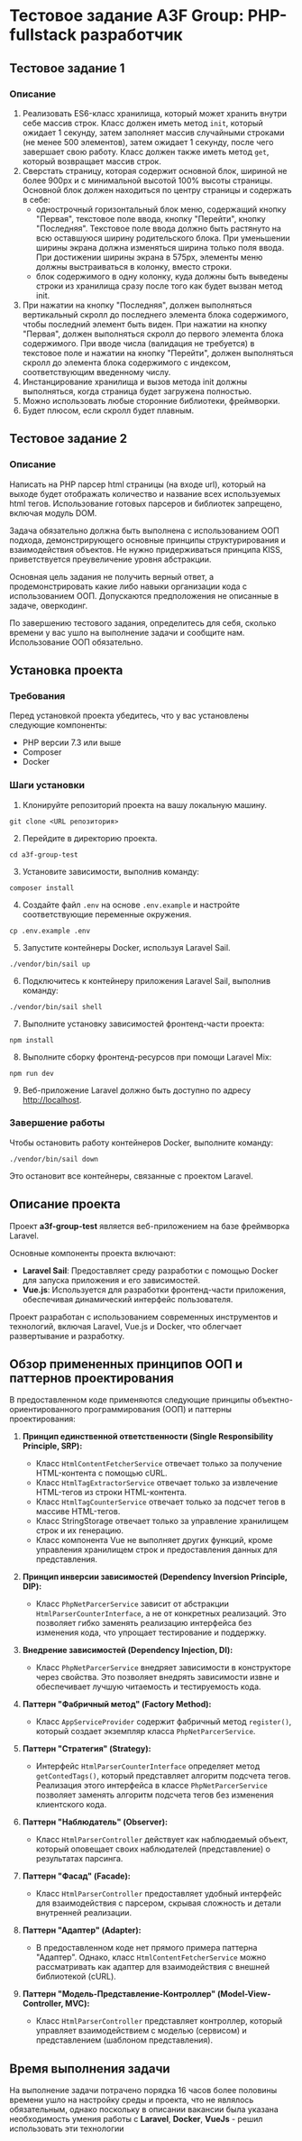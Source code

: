 # Тестовое задание A3F Group: PHP-fullstack разработчик

## Тестовое задание 1

### Описание
1. Реализовать ES6-класс хранилища, который может хранить внутри себе массив строк. Класс должен иметь метод `init`, который ожидает 1 секунду, затем заполняет массив случайными строками (не менее 500 элементов), затем ожидает 1 секунду, после чего завершает свою работу. Класс должен также иметь метод `get`, который возвращает массив строк.
2. Сверстать страницу, которая содержит основной блок, шириной не более 900px и с минимальной высотой 100% высоты страницы. Основной блок должен находиться по центру страницы и содержать в себе:
    - однострочный горизонтальный блок меню, содержащий кнопку "Первая", текстовое поле ввода, кнопку "Перейти", кнопку "Последняя". Текстовое поле ввода должно быть растянуто на всю оставшуюся ширину родительского блока. При уменьшении ширины экрана должна изменяться ширина только поля ввода. При достижении ширины экрана в 575px, элементы меню должны выстраиваться в колонку, вместо строки.
    - блок содержимого в одну колонку, куда должны быть выведены строки из хранилища сразу после того как будет вызван метод init.
3. При нажатии на кнопку "Последняя", должен выполняться вертикальный скролл до последнего элемента блока содержимого, чтобы последний элемент быть виден. При нажатии на кнопку "Первая", должен выполняться скролл до первого элемента блока содержимого. При вводе числа (валидация не требуется) в текстовое поле и нажатии на кнопку "Перейти", должен выполняться скролл до элемента блока содержимого с индексом, соответствующим введенному числу.
4. Инстанцирование хранилища и вызов метода init должны выполняться, когда страница будет загружена полностью.
5. Можно использовать любые сторонние библиотеки, фреймворки.
6. Будет плюсом, если скролл будет плавным.

## Тестовое задание 2

### Описание
Написать на PHP парсер html страницы (на входе url), который на выходе будет отображать количество и название всех используемых html тегов. Использование готовых парсеров и библиотек запрещено, включая модуль DOM.

Задача обязательно должна быть выполнена с использованием ООП подхода, демонстрирующего основные принципы структурирования и взаимодействия объектов. Не нужно придерживаться принципа KISS, приветствуется преувеличение уровня абстракции.

Основная цель задания не получить верный ответ, а продемонстрировать какие либо навыки организации кода с использованием ООП. Допускаются предположения не описанные в задаче, оверкодинг.

По завершению тестового задания, определитесь для себя, сколько времени у вас ушло на выполнение задачи и сообщите нам. Использование ООП обязательно.

## Установка проекта

### Требования
Перед установкой проекта убедитесь, что у вас установлены следующие компоненты:
- PHP версии 7.3 или выше
- Composer
- Docker

### Шаги установки

1. Клонируйте репозиторий проекта на вашу локальную машину.

```shell
git clone <URL репозитория>
```

2. Перейдите в директорию проекта.

```shell
cd a3f-group-test
```

3. Установите зависимости, выполнив команду:

```shell
composer install
```

4. Создайте файл `.env` на основе `.env.example` и настройте соответствующие переменные окружения.

```shell
cp .env.example .env
```

5. Запустите контейнеры Docker, используя Laravel Sail.

```shell
./vendor/bin/sail up
```

6. Подключитесь к контейнеру приложения Laravel Sail, выполнив команду:

```shell
./vendor/bin/sail shell
```

7. Выполните установку зависимостей фронтенд-части проекта:

```shell
npm install
```

8. Выполните сборку фронтенд-ресурсов при помощи Laravel Mix:

```shell
npm run dev
```

9. Веб-приложение Laravel должно быть доступно по адресу [http://localhost](http://localhost).

### Завершение работы

Чтобы остановить работу контейнеров Docker, выполните команду:

```shell
./vendor/bin/sail down
```

Это остановит все контейнеры, связанные с проектом Laravel.

## Описание проекта

Проект **a3f-group-test** является веб-приложением на базе фреймворка Laravel.

Основные компоненты проекта включают:
- **Laravel Sail**: Предоставляет среду разработки с помощью Docker для запуска приложения и его зависимостей.
- **Vue.js**: Используется для разработки фронтенд-части приложения, обеспечивая динамический интерфейс пользователя.

Проект разработан с использованием современных инструментов и технологий, включая Laravel, Vue.js и Docker, что облегчает развертывание и разработку.
## Обзор примененных принципов ООП и паттернов проектирования

В предоставленном коде применяются следующие принципы объектно-ориентированного программирования (ООП) и паттерны проектирования:

1. **Принцип единственной ответственности (Single Responsibility Principle, SRP):**
   - Класс `HtmlContentFetcherService` отвечает только за получение HTML-контента с помощью cURL.
   - Класс `HtmlTagExtractorService` отвечает только за извлечение HTML-тегов из строки HTML-контента.
   - Класс `HtmlTagCounterService` отвечает только за подсчет тегов в массиве HTML-тегов.
   - Класс  StringStorage отвечает только за управление хранилищем строк и их генерацию.
   - Класс  компонента Vue не выполняет других функций, кроме управления хранилищем строк и предоставления данных для представления.

2. **Принцип инверсии зависимостей (Dependency Inversion Principle, DIP):**
   - Класс `PhpNetParcerService` зависит от абстракции `HtmlParserCounterInterface`, а не от конкретных реализаций. Это позволяет гибко заменять реализацию интерфейса без изменения кода, что упрощает тестирование и поддержку.

3. **Внедрение зависимостей (Dependency Injection, DI):**
   - Класс `PhpNetParcerService` внедряет зависимости в конструкторе через свойства. Это позволяет внедрять зависимости извне и обеспечивает лучшую читаемость и тестируемость кода.

4. **Паттерн "Фабричный метод" (Factory Method):**
   - Класс `AppServiceProvider` содержит фабричный метод `register()`, который создает экземпляр класса `PhpNetParcerService`.

5. **Паттерн "Стратегия" (Strategy):**
   - Интерфейс `HtmlParserCounterInterface` определяет метод `getContedTags()`, который представляет алгоритм подсчета тегов. Реализация этого интерфейса в классе `PhpNetParcerService` позволяет заменять алгоритм подсчета тегов без изменения клиентского кода.

6. **Паттерн "Наблюдатель" (Observer):**
   - Класс `HtmlParserController` действует как наблюдаемый объект, который оповещает своих наблюдателей (представление) о результатах парсинга.

7. **Паттерн "Фасад" (Facade):**
   - Класс `HtmlParserController` предоставляет удобный интерфейс для взаимодействия с парсером, скрывая сложность и детали внутренней реализации.

8. **Паттерн "Адаптер" (Adapter):**
   - В предоставленном коде нет прямого примера паттерна "Адаптер". Однако, класс `HtmlContentFetcherService` можно рассматривать как адаптер для взаимодействия с внешней библиотекой (cURL).

9. **Паттерн "Модель-Представление-Контроллер" (Model-View-Controller, MVC):**
    - Класс `HtmlParserController` представляет контроллер, который управляет взаимодействием с моделью (сервисом) и представлением (шаблоном представления).

## Время выполнения задачи
На выполнение задачи потрачено порядка 16 часов более половины времени ушло на настройку среды и проекта, что не являлось обязательным, однако поскольку в описании вакансии была указана необходимость умения работы с **Laravel**, **Docker**, **VueJs**  - решил использовать эти технологии